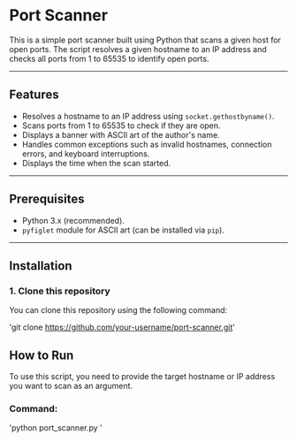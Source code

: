 # Port Scanner

This is a simple port scanner built using Python that scans a given host for open ports. The script resolves a given hostname to an IP address and checks all ports from 1 to 65535 to identify open ports.

---

## Features

- Resolves a hostname to an IP address using `socket.gethostbyname()`.
- Scans ports from 1 to 65535 to check if they are open.
- Displays a banner with ASCII art of the author's name.
- Handles common exceptions such as invalid hostnames, connection errors, and keyboard interruptions.
- Displays the time when the scan started.

---

## Prerequisites

- Python 3.x (recommended).
- `pyfiglet` module for ASCII art (can be installed via `pip`).

---

## Installation

### 1. Clone this repository
You can clone this repository using the following command:

'git clone https://github.com/your-username/port-scanner.git'

## How to Run

To use this script, you need to provide the target hostname or IP address you want to scan as an argument.

### Command:

'python port_scanner.py <target>'

